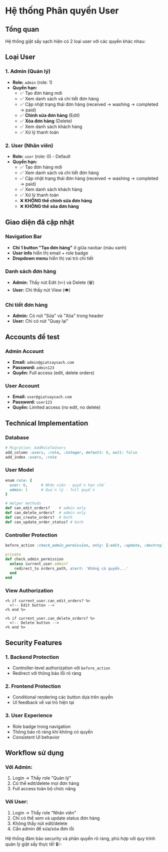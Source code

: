 # Hệ thống Phân quyền User

## Tổng quan
Hệ thống giặt sấy sạch hiện có 2 loại user với các quyền khác nhau:

## Loại User

### 1. **Admin (Quản lý)** 
- **Role:** `admin` (role: 1)
- **Quyền hạn:**
  - ✅ Tạo đơn hàng mới
  - ✅ Xem danh sách và chi tiết đơn hàng
  - ✅ Cập nhật trạng thái đơn hàng (received → washing → completed → paid)
  - ✅ **Chỉnh sửa đơn hàng** (Edit)
  - ✅ **Xóa đơn hàng** (Delete)
  - ✅ Xem danh sách khách hàng
  - ✅ Xử lý thanh toán

### 2. **User (Nhân viên)** 
- **Role:** `user` (role: 0) - Default
- **Quyền hạn:**
  - ✅ Tạo đơn hàng mới
  - ✅ Xem danh sách và chi tiết đơn hàng
  - ✅ Cập nhật trạng thái đơn hàng (received → washing → completed → paid)
  - ✅ Xem danh sách khách hàng
  - ✅ Xử lý thanh toán
  - ❌ **KHÔNG thể chỉnh sửa đơn hàng**
  - ❌ **KHÔNG thể xóa đơn hàng**

## Giao diện đã cập nhật

### Navigation Bar
- **Chỉ 1 button "Tạo đơn hàng"** ở giữa navbar (màu xanh)
- **User info** hiển thị email + role badge
- **Dropdown menu** hiển thị vai trò chi tiết

### Danh sách đơn hàng
- **Admin:** Thấy nút Edit (✏️) và Delete (🗑️)
- **User:** Chỉ thấy nút View (👁️)

### Chi tiết đơn hàng  
- **Admin:** Có nút "Sửa" và "Xóa" trong header
- **User:** Chỉ có nút "Quay lại"

## Accounts để test

### Admin Account
- **Email:** `admin@giatsaysach.com`
- **Password:** `admin123`
- **Quyền:** Full access (edit, delete orders)

### User Account  
- **Email:** `user@giatsaysach.com`
- **Password:** `user123`
- **Quyền:** Limited access (no edit, no delete)

## Technical Implementation

### Database
```ruby
# Migration: AddRoleToUsers
add_column :users, :role, :integer, default: 0, null: false
add_index :users, :role
```

### User Model
```ruby
enum role: {
  user: 0,      # Nhân viên - quyền hạn chế
  admin: 1      # Quản lý - full quyền
}

# Helper methods
def can_edit_orders?    # admin only
def can_delete_orders?  # admin only  
def can_create_orders?  # both
def can_update_order_status? # both
```

### Controller Protection
```ruby
before_action :check_admin_permission, only: [:edit, :update, :destroy]

private
def check_admin_permission
  unless current_user.admin?
    redirect_to orders_path, alert: 'Không có quyền...'
  end
end
```

### View Authorization
```erb
<% if current_user.can_edit_orders? %>
  <!-- Edit button -->
<% end %>

<% if current_user.can_delete_orders? %>
  <!-- Delete button -->  
<% end %>
```

## Security Features

### 1. **Backend Protection**
- Controller-level authorization với `before_action`
- Redirect với thông báo lỗi rõ ràng

### 2. **Frontend Protection**
- Conditional rendering các button dựa trên quyền
- UI feedback về vai trò hiện tại

### 3. **User Experience**
- Role badge trong navigation
- Thông báo rõ ràng khi không có quyền
- Consistent UI behavior

## Workflow sử dụng

### Với Admin:
1. Login → Thấy role "Quản lý" 
2. Có thể edit/delete mọi đơn hàng
3. Full access toàn bộ chức năng

### Với User:
1. Login → Thấy role "Nhân viên"
2. Chỉ có thể xem và update status đơn hàng
3. Không thấy nút edit/delete
4. Cần admin để sửa/xóa đơn lỗi

Hệ thống đảm bảo security và phân quyền rõ ràng, phù hợp với quy trình quản lý giặt sấy thực tế! 🔒✨